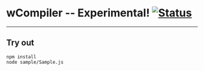 
# wCompiler -- Experimental! [![Status](https://github.com/Wandalen/wCompiler/workflows/Test/badge.svg)](https://github.com/Wandalen/wCompiler}/actions?query=workflow%3ATest)

___

## Try out
```
npm install
node sample/Sample.js
```

